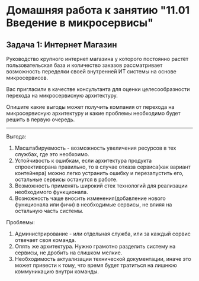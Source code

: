 # Домашняя работа к занятию "11.01 Введение в микросервисы"

## Задача 1: Интернет Магазин

Руководство крупного интернет магазина у которого постоянно растёт пользовательская база и количество заказов рассматривает возможность переделки своей внутренней ИТ системы на основе микросервисов. 

Вас пригласили в качестве консультанта для оценки целесообразности перехода на микросервисную архитектуру. 

Опишите какие выгоды может получить компания от перехода на микросервисную архитектуру и какие проблемы необходимо будет решить в первую очередь.

---

Выгода:

1. Масштабируемость - возможность увеличения ресурсов в тех службах, где это необхоимо.
2. Устойчивость к ошибкам, если архитектура продукта спроективорана правильно, то в случае отказа сервиса(как вариант контейнера) можно легко устранить ошибку и перезапустить его, остальные сервисы останутся в работе.
3. Возможность применять широкий стек технологий для реализации необходимого функционала.
4. Возножность чаще вносить изменения(добавление нового функционала или фичи) в необходимые сервисы, не влияя на остальную часть системы.

Проблемы:

1. Администрирование - или отдельная служба, или за каждый сорвис отвечает своя команда.
2. Опять же архитектура. Нужно грамотно разделить систему на сервисы, не дробить на слишком мелкие.
3. Необходимость актуализации технической документации, иначе это может привести к тому, что время будет тратиться на лишнюю коммуникацию внутри команды.
